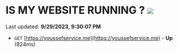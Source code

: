 # IS MY WEBSITE RUNNING ? [![](https://img.shields.io/static/v1?label=Sponsor&message=%E2%9D%A4&logo=GitHub&color=%23fe8e86)](https://github.com/sponsors/<username>)

Last updated: **9/29/2023, 9:30:07 PM**

- `GET` [https://youssefservice.me](https://youssefservice.me) - **Up** (824ms)
